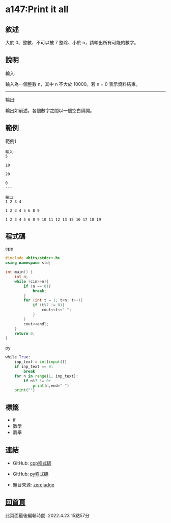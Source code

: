 # a147:Print it all

## 敘述

大於 0、整數、不可以被 7 整除、小於 n，請輸出所有可能的數字。
								

## 說明

輸入:

輸入為一個整數 n，其中 n 不大於 10000。若 n = 0 表示資料結束。

---

輸出:

輸出如前述，各個數字之間以一個空白隔開。

## 範例
範例1

```
輸入:
5
10
20
0
---

輸出:
1 2 3 4
1 2 3 4 5 6 8 9
1 2 3 4 5 6 8 9 10 11 12 13 15 16 17 18 19
```

## 程式碼
cpp

```cpp
#include <bits/stdc++.h>
using namespace std;

int main() {
    int n;
    while (cin>>n){
        if (n == 0){
            break;
        }
        for (int t = 1; t<n; t++){
            if (t%7 != 0){
                cout<<t<<" ";
            }
        }
        cout<<endl;
    }
    return 0;
}

```

py

```py
﻿while True:
    inp_text = int(input())
    if inp_text == 0:
        break
    for n in range(1, inp_text):
        if n%7 != 0:
            print(n,end=" ")
    print("")
```

## 標籤
- if
- 數學
- 窮舉


## 連結
- GitHub: [cpp程式碼](https://github.com/henryleecode23/solve_record/blob/main/zerojudge/a147/main.cpp)
- GitHub: [py程式碼](https://github.com/henryleecode23/solve_record/blob/main/zerojudge/a147/main.py)


- 題目來源: [zerojudge](https://zerojudge.tw/ShowProblem?problemid=a147)

## [回首頁](https://henryleecode23.github.io/solve_record/)

此頁面最後編輯時間: 2022.4.23 15點57分

